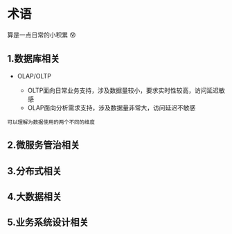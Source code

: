 # 术语

算是一点日常的小积累
:cold_sweat:
<!--more-->


## 1.数据库相关
- OLAP/OLTP
  
  - OLTP面向日常业务支持，涉及数据量较小，要求实时性较高，访问延迟敏感
  - OLAP面向分析需求支持，涉及数据量非常大，访问延迟不敏感

```
可以理解为数据使用的两个不同的维度
```
## 2.微服务管治相关
## 3.分布式相关
## 4.大数据相关
## 5.业务系统设计相关
